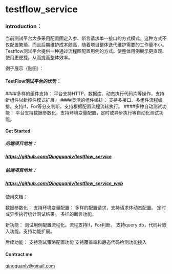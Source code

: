 # testflow_service

### introduction：
当前测试平台大多采用配置固定入参、断言请求单一接口的方式模式，这种方式不仅配置繁琐，而且后期维护成本颇高，随着项目整体迭代维护需要的工作量不小。 Testflow测试平台提供一种通过流程图配置用例的方式。使整体用例展示更直观、使用更便捷，从而提高整体效率。

例子展示（贴图）：


#### TestFlow测试平台的优势：
####多样的组件支持：
平台支持HTTP、数据库、动态执行代码片等操作，支持新组件以新控件模式扩展。
####灵活的组件编排：
支持多接口、多组件流程编排。支持If，For等分支判断。支持根据配置流程流转执行。
####多种自动测试功能：
平台支持数据参数化，支持环境变量配置，定时或异步执行等自动化测试功能。


#### Get Started
##### 后端项目地址：
##### https://github.com/Qingquanlv/testflow_service
##### 前端项目地址：
##### https://github.com/Qingquanlv/testflow_service_web

使用文档：

数据参数化：
支持环境变量配置：
多样的配置请求，支持请求体动态配置。
定时或异步执行统计测试结果。
多样的断言功能。


新功能：
测试用例配置流程化。流程支持If，For判断。
支持query db，代码片嵌入功能。支持功能扩展。

后续功能：
支持测试策略配置功能
支持覆盖率和静态代码检测功能接入

#### Contract me
qingquanlv@gmail.com











